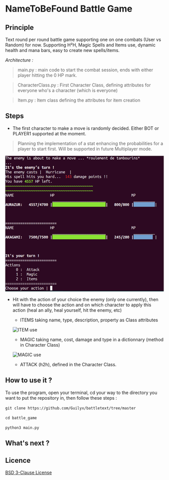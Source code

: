 # NameToBeFound Battle Game

## Principle

Text round per round battle game supporting one on one combats (User vs Random) for now. Supporting H²H, Magic Spells and Items use, dynamic health and mana bars, easy to create new spells/items.

*Architecture :*
> main.py : main code to start the combat session, ends with either player hitting the 0 HP mark.

> CharacterClass.py : First Character Class, defining attributes for everyone who's a character (which is everyone)

> Item.py : Item class defining the attributes for item creation

## Steps

* The first character to make a move is randomly decided. Either BOT or PLAYER1 supported at the moment. 

> Planning the implementation of a stat enhancing the probabilities for a player to start first. Will be supported in future Multiplayer mode.

![First Round](https://raw.githubusercontent.com/Guilyx/battletext/master/battle_game/images/First_action.png?raw=True)

* Hit with the action of your choice the enemy (only one currently), then will have to choose the action and on which character to apply this action (heal an ally, heal yourself, hit the enemy, etc)

  *  ITEMS taking name, type, description, property as Class attributes
  
  ![ITEM use](https://www.noelshack.com/2019-06-2-1549376122-capture-du-2019-02-05-14-59-21.png)
  
  *  MAGIC taking name, cost, damage and type in a dictionnary (method in Character Class)
  
  ![MAGIC use](https://www.noelshack.com/2019-06-2-1549376122-capture-du-2019-02-05-14-58-46.png)
  
  *  ATTACK (h2h), defined in the Character Class.
  

 
## How to use it ?

To use the program, open your terminal, cd your way to the directory you want to put the repository in, then follow these steps :

```git clone https://github.com/Guilyx/battletext/tree/master``` 

```cd battle_game``` 

```python3 main.py``` 

## What's next ?



## Licence
[BSD 3-Clause License](https://github.com/Guilyx/battletext/blob/master/LICENSE)


 
